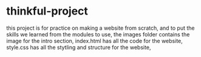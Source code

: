 # thinkful-project
this project is for practice on making a website from scratch,
and to put the skills we learned from the modules to use,
the images folder contains the image for the intro section,
index.html has all the code for the website,
style.css has all the stytling and structure for the website,
